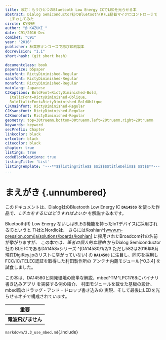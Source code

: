 ```yaml
---
title: 改訂：もうひとつのBluetooth Low Energy ICでLEDを光らせる本
abstract: Dialog Semiconductor社のBluetooth(R)LE搭載マイクロコントローラで
  Lチカしてみた
circle: KY技研
author: "@_K4ZUKI_"
date: C91/2016-Dec
comiket: "C91"
year: "2016"
publisher: 秋葉原キンコーズで再び印刷製本
docrevision: "1.1"
short-hash: (git short hash)

documentclass: book
papersize: b5paper
mainfont: RictyDiminished-Regular
sansfont: RictyDiminished-Regular
monofont: RictyDiminished-Regular
mainlang: Japanese
CJKoptions: BoldFont=RictyDiminished-Bold,
  ItalicFont=RictyDiminished-Oblique,
  BoldItalicFont=RictyDiminished-BoldOblique
CJKmainfont: RictyDiminished-Regular
CJKsansfont: RictyDiminished-Regular
CJKmonofont: RictyDiminished-Regular
geometry: top=30truemm,bottom=30truemm,left=20truemm,right=20truemm
keywords: keyword
secPrefix: Chapter
linkcolor: black
urlcolor: black
citecolor: black
chapter: true
listings: true
codeBlockCaptions: true
listingTitle: 'List'
listingTemplate: '---**$$listingTitle$$ $$i$$$$titleDelim$$ $$t$$**---'
...
```


<!--
localfontdir: ExternalLocation=/home/yamamoto/.local/share/fonts/
`pinout.txt`{.include}
-->

# まえがき {.unnumbered}
このドキュメントは、Dialog社のBluetooth Low Energy IC **`DA14580`** を使った作品で、
*Lチカをするにはどうすればよいか* を解説する本です。  

Bluetooth(R) Low Energy ないしはBLEの機能を持ったIoTデバイスに採用されるICというと
TI社とNordic社、
さらにはKoshian^[www.m-pression.com/ja/solutions/boards/koshian]
に採用されたBroadcom社の名前が挙がりますが、
この本では、_筆者の個人的な理由_ からDialog Semiconductor社の
BLE ICであるDA1458xシリーズ
^[DA14580/1/2/3 ただし582は2016年8月現在DigiKey.jpのリストに挙がっていない] の
**`DA14580`** に注目し、同ICを採用しFCC/IC/TELEC認証を取得した村田製作所の
アンテナ内蔵モジュール[^0.3.4]
を試食しました。

この本は、DA14580と開発環境の簡単な解説、mbed^TM^LPC1768にバイナリ書き込みアプリ
を実装する例の紹介、
村田モジュールを載せた基板の設計、mbed風のドラッグ・アンド・ドロップ書き込みの
実現、そして最後にLEDを光らせるオチで構成されています。

|      **重要**      |
|:------------------:|
| **電波飛びません** |


<!-- `markdown/0.2_who_would_read_this.md`{.include}
`markdown/0.3_warnings.md`{.include}
`markdown/0.4_references.md`{.include}
`markdown/1.0_da14580more_detail.md`{.include}
`markdown/2.0_DevelopEnvironment.md`{.include}
`markdown/2.1_ArmCoreEnv.md`{.include}
`markdown/2.2_DialogSmartSnippets.md`{.include} -->
`markdown/2.3_use_mbed.md`{.include}
<!-- `markdown/3.1_MyBestIdea.md`{.include}
`markdown/4.1_i_made_it.md`{.include}
`markdown/5.1_LEDblinky.md`{.include}
`markdown/8.1_Appendix.md`{.include}
`markdown/9.1_RevHistory.md`{.include} -->
<!-- `markdown/9.9_tail.md`{.include} -->
